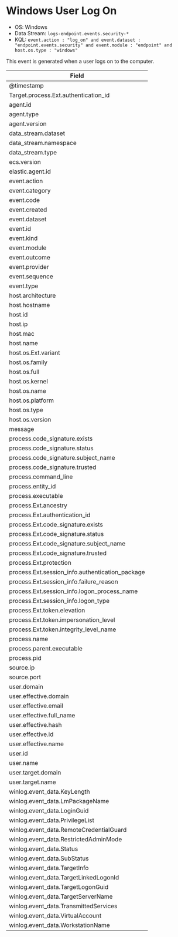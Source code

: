 # Windows User Log On

- OS: Windows
- Data Stream: `logs-endpoint.events.security-*`
- KQL: `event.action : "log_on" and event.dataset : "endpoint.events.security" and event.module : "endpoint" and host.os.type : "windows"`

This event is generated when a user logs on to the computer.

| Field |
|---|
| @timestamp |
| Target.process.Ext.authentication_id |
| agent.id |
| agent.type |
| agent.version |
| data_stream.dataset |
| data_stream.namespace |
| data_stream.type |
| ecs.version |
| elastic.agent.id |
| event.action |
| event.category |
| event.code |
| event.created |
| event.dataset |
| event.id |
| event.kind |
| event.module |
| event.outcome |
| event.provider |
| event.sequence |
| event.type |
| host.architecture |
| host.hostname |
| host.id |
| host.ip |
| host.mac |
| host.name |
| host.os.Ext.variant |
| host.os.family |
| host.os.full |
| host.os.kernel |
| host.os.name |
| host.os.platform |
| host.os.type |
| host.os.version |
| message |
| process.code_signature.exists |
| process.code_signature.status |
| process.code_signature.subject_name |
| process.code_signature.trusted |
| process.command_line |
| process.entity_id |
| process.executable |
| process.Ext.ancestry |
| process.Ext.authentication_id |
| process.Ext.code_signature.exists |
| process.Ext.code_signature.status |
| process.Ext.code_signature.subject_name |
| process.Ext.code_signature.trusted |
| process.Ext.protection |
| process.Ext.session_info.authentication_package |
| process.Ext.session_info.failure_reason |
| process.Ext.session_info.logon_process_name |
| process.Ext.session_info.logon_type |
| process.Ext.token.elevation |
| process.Ext.token.impersonation_level |
| process.Ext.token.integrity_level_name |
| process.name |
| process.parent.executable |
| process.pid |
| source.ip |
| source.port |
| user.domain |
| user.effective.domain |
| user.effective.email |
| user.effective.full_name |
| user.effective.hash |
| user.effective.id |
| user.effective.name |
| user.id |
| user.name |
| user.target.domain |
| user.target.name |
| winlog.event_data.KeyLength |
| winlog.event_data.LmPackageName |
| winlog.event_data.LoginGuid |
| winlog.event_data.PrivilegeList |
| winlog.event_data.RemoteCredentialGuard |
| winlog.event_data.RestrictedAdminMode |
| winlog.event_data.Status |
| winlog.event_data.SubStatus |
| winlog.event_data.TargetInfo |
| winlog.event_data.TargetLinkedLogonId |
| winlog.event_data.TargetLogonGuid |
| winlog.event_data.TargetServerName |
| winlog.event_data.TransmittedServices |
| winlog.event_data.VirtualAccount |
| winlog.event_data.WorkstationName |

